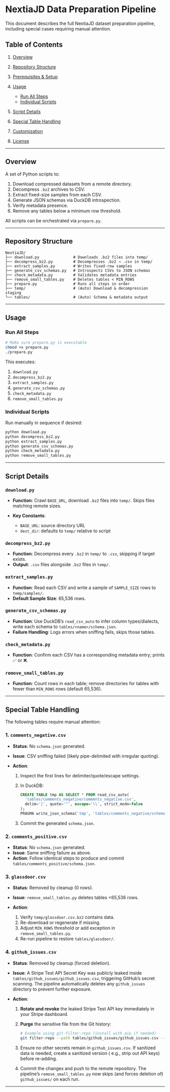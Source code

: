 # NextiaJD Data Preparation Pipeline

This document describes the full NextiaJD dataset preparation pipeline, including special cases requiring manual
attention.

## Table of Contents

1. [Overview](#overview)
2. [Repository Structure](#repository-structure)
3. [Prerequisites & Setup](#prerequisites--setup)
4. [Usage](#usage)

    * [Run All Steps](#run-all-steps)
    * [Individual Scripts](#individual-scripts)
5. [Script Details](#script-details)
6. [Special Table Handling](#special-table-handling)
7. [Customization](#customization)
8. [License](#license)

---

## Overview

A set of Python scripts to:

1. Download compressed datasets from a remote directory.
2. Decompress `.bz2` archives to CSV.
3. Extract fixed-size samples from each CSV.
4. Generate JSON schemas via DuckDB introspection.
5. Verify metadata presence.
6. Remove any tables below a minimum row threshold.

All scripts can be orchestrated via `prepare.py`.

---

## Repository Structure

```plaintext
NextiaJD/
├── download.py               # Downloads .bz2 files into temp/
├── decompress_bz2.py         # Decompresses .bz2 → .csv in temp/
├── extract_samples.py        # Writes fixed-row samples
├── generate_csv_schemas.py   # Introspects CSVs to JSON schemas
├── check_metadata.py         # Validates metadata entries
├── remove_small_tables.py    # Deletes tables < MIN_ROWS
├── prepare.py                # Runs all steps in order
├── temp/                     # (Auto) Download & decompression staging
└── tables/                   # (Auto) Schema & metadata output
````

---

## Usage

### Run All Steps

```bash
# Make sure prepare.py is executable
chmod +x prepare.py
./prepare.py
```

This executes:

1. `download.py`
2. `decompress_bz2.py`
3. `extract_samples.py`
4. `generate_csv_schemas.py`
5. `check_metadata.py`
6. `remove_small_tables.py`

### Individual Scripts

Run manually in sequence if desired:

```bash
python download.py
python decompress_bz2.py
python extract_samples.py
python generate_csv_schemas.py
python check_metadata.py
python remove_small_tables.py
```

---

## Script Details

### `download.py`

* **Function**: Crawl `BASE_URL`, download `.bz2` files into `temp/`. Skips files matching remote sizes.
* **Key Constants**:

    * `BASE_URL`: source directory URL
    * `dest_dir`: defaults to `temp/` relative to script

### `decompress_bz2.py`

* **Function**: Decompress every `.bz2` in `temp/` to `.csv`, skipping if target exists.
* **Output**: `.csv` files alongside `.bz2` files in `temp/`.

### `extract_samples.py`

* **Function**: Read each CSV and write a sample of `SAMPLE_SIZE` rows to `temp/samples/`.
* **Default Sample Size**: 65,536 rows.

### `generate_csv_schemas.py`

* **Function**: Use DuckDB’s `read_csv_auto` to infer column types/dialects, write each schema to
  `tables/<name>/schema.json`.
* **Failure Handling**: Logs errors when sniffing fails, skips those tables.

### `check_metadata.py`

* **Function**: Confirm each CSV has a corresponding metadata entry; prints ✅ or ❌.

### `remove_small_tables.py`

* **Function**: Count rows in each table; remove directories for tables with fewer than `MIN_ROWS` rows (default
  65,536).

---

## Special Table Handling

The following tables require manual attention:

### 1. `comments_negative.csv`

* **Status**: No `schema.json` generated.
* **Issue**: CSV sniffing failed (likely pipe-delimited with irregular quoting).
* **Action**:

    1. Inspect the first lines for delimiter/quote/escape settings.
    2. In DuckDB:

       ```sql
       CREATE TABLE tmp AS SELECT * FROM read_csv_auto(
         'tables/comments_negative/comments_negative.csv',
         delim='|', quote='"', escape='\\', strict_mode=false
       );
       PRAGMA write_json_schema('tmp', 'tables/comments_negative/schema.json');
       ```
    3. Commit the generated `schema.json`.

### 2. `comments_positive.csv`

* **Status**: No `schema.json` generated.
* **Issue**: Same sniffing failure as above.
* **Action**: Follow identical steps to produce and commit `tables/comments_positive/schema.json`.

### 3. `glassdoor.csv`

* **Status**: Removed by cleanup (0 rows).
* **Issue**: `remove_small_tables.py` deletes tables <65,536 rows.
* **Action**:

    1. Verify `temp/glassdoor.csv.bz2` contains data.
    2. Re-download or regenerate if missing.
    3. Adjust `MIN_ROWS` threshold or add exception in `remove_small_tables.py`.
    4. Re-run pipeline to restore `tables/glassdoor/`.

### 4. `github_issues.csv`

* **Status**: Removed by cleanup (forced deletion).
* **Issue**: A Stripe Test API Secret Key was publicly leaked inside `tables/github_issues/github_issues.csv`,
  triggering GitHub’s secret scanning. The pipeline automatically deletes any `github_issues` directory to prevent
  further exposure.
* **Action**:

    1. **Rotate and revoke** the leaked Stripe Test API key immediately in your Stripe dashboard.
    2. **Purge** the sensitive file from the Git history:

       ```bash
       # Example using git-filter-repo (install with pip if needed)
       git filter-repo --path tables/github_issues/github_issues.csv --invert-paths
       ```
    3. Ensure no other secrets remain in `github_issues.csv`. If sanitized data is needed, create a sanitized version (
       e.g., strip out API keys) before re-adding.
    4. Commit the changes and push to the remote repository. The pipeline’s `remove_small_tables.py` now skips (and
       forces deletion of) `github_issues/` on each run.

---
